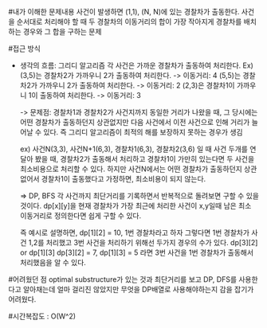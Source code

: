 #내가 이해한 문제내용
사건이 발생하면 (1,1), (N, N)에 있는 경찰차가 출동한다.
사건을 순서대로 처리해야 할 때 두 경찰차의 이동거리의 합이 가장 작아지게 경찰차를 배치하는 경우와 그 합을 구하는 문제

#접근 방식
 - 생각의 흐름: 그리디 알고리즘
  각 사건은 가까운 경찰차가 출동하여 처리한다.
  Ex) (3,5)는 경찰차2가 가까우니 2가 출동하여 처리한다. -> 이동거리: 4
      (5,5)는 경찰차2가 가까우니 2가 출동하여 처리한다. -> 이동거리: 2
      (2,3)은 경찰차1이 가까우니 1이 출동하여 처리한다. -> 이동거리: 3

      -> 문제점: 경찰차1과 경찰차2가 사건지까지 동일한 거리가 나왔을 때, 그 당시에는 어떤 경찰차가 출동하던지 상관없지만 다음 사건에서 이전 사건으로 인해 거리가 늘어날 수 있다. 즉 그리디 알고리즘이 최적의 해를 보장하지 못하는 경우가 생김

      ex) 사건N(3,3), 사건N+1(6,3), 경찰차1(6,3), 경찰차2(3,6) 일 때
      사건 두개를 연달아 봤을 때, 경찰차2가 출동해서 처리하고 경찰차1이 가만히 있는다면 두 사건을 최소비용으로 처리할 수 있다.
      하지만 사건N에서는 어떤 경찰차가 출동하던지 상관없어서 경찰차1이 출동했다고 가정하면, 최소비용이 되지 않는다.


    => DP, BFS
    각 사건까지 최단거리를 기록하면서 반복적으로 돌려보면 구할 수 있을 것이다.
    dp[x][y]을 현재 경찰차가 가장 최근에 처리한 사건이 x,y일때 남은 최소 이동거리로 정의한다면 쉽게 구할 수 있다.

    즉 예시로 설명하면,
    dp[1][2] = 10, 1번 경찰차라고 하자
      그렇다면 1번 경찰차가 사건 1,2를 처리했고 3번 사건을 처리하기 위해선 두가지 경우의 수가 있다.
      dp[3][2] or dp[1][3]
      dp[3][2] = 7, dp[1][3] = 5 라면 3번 사건을 1번 경찰차가 출동해서 처리했음을 알 수 있다.


#어려웠던 점
  optimal substructure가 있는 것과 최단거리를 보고 DP, DFS를 사용한다고 알아채는데 얼마 걸리진 않았지만 무엇을 DP배열로 사용해야하는지 감을 잡기가 어려웠다.

#시간복잡도
: O(W^2)
